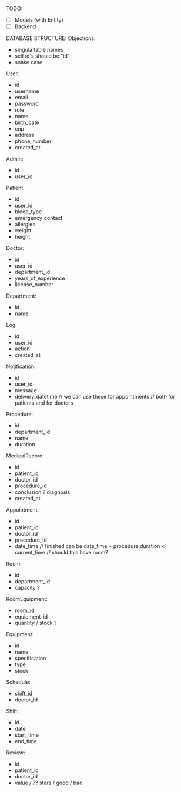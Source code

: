 TODO: 
- [ ] Models (with Entity)
- [ ] Backend

DATABASE STRUCTURE:
Objections:
- singula table names
- self id's should be "id"
- snake case

User:
- id
- username
- email
- password
- role
- name
- birth_date
- cnp
- address
- phone_number
- created_at

Admin:
- id
- user_id

Patient:
- id
- user_id
- blood_type
- emergency_contact
- allergies
- weight
- height

Doctor:
- id
- user_id
- department_id
- years_of_experience
- license_number

Department:
- id
- name

Log:
- id
- user_id
- action
- created_at

Notification:
- id
- user_id
- message
- delivery_datetime
// we can use these for appointments
// both for patients and for doctors

Procedure:
- id
- department_id
- name
- duration

MedicalRecord:
- id
- patient_id
- doctor_id
- procedure_id
- conclusion ? diagnosis
- created_at

Appointment:
- id
- patient_id
- doctor_id
- procedure_id
- date_time
// finished can be date_time + procedure.duration < current_time
// should this have room?

Room:
- id
- department_id
- capacity ?

RoomEquipment:
- room_id
- equipment_id
- quantity / stock ?

Equipment:
- id
- name
- specification
- type
- stock

Schedule:
- shift_id
- doctor_id

Shift:
- id
- date
- start_time
- end_time

Review:
- id
- patient_id
- doctor_id
- value / ?? stars / good / bad

